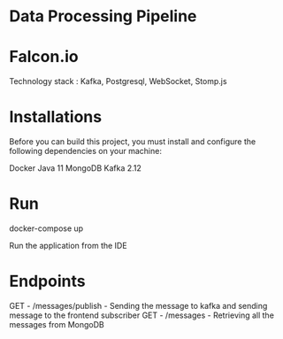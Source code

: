 # Data Processing Pipeline

# Falcon.io

Technology stack : Kafka, Postgresql, WebSocket, Stomp.js

# Installations
Before you can build this project, you must install and configure the following dependencies on your machine:

Docker
Java 11
MongoDB
Kafka 2.12

# Run
docker-compose up

Run the application from the IDE

# Endpoints
GET - /messages/publish - Sending the message to kafka and sending message to the frontend subscriber
GET - /messages - Retrieving all the messages from MongoDB
